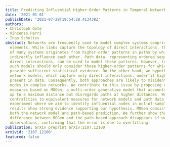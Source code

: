 ```yaml
---
title: Predicting Influential Higher-Order Patterns in Temporal Network Data
date: '2021-01-01'
publishDate: '2021-07-28T19:54:28.413438Z'
authors:
- Christoph Gote
- Vincenzo Perri
- Ingo Scholtes
abstract: Networks are frequently used to model complex systems comprised of interacting
  elements. While links capture the topology of direct interactions, the true complexity
  of many systems originates from higher-order patterns in paths by which nodes can
  indirectly influence each other. Path data, representing ordered sequences of consecutive
  direct interactions, can be used to model these patterns. However, to avoid overfitting,
  such models should only consider those higher-order patterns for which the data
  provide sufficient statistical evidence. On the other hand, we hypothesise that
  network models, which capture only direct interactions, underfit higher-order patterns
  present in data. Consequently, both approaches are likely to misidentify influential
  nodes in complex networks. We contribute to this issue by proposing eight centrality
  measures based on MOGen, a multi-order generative model that accounts for all paths
  up to a maximum distance but disregards paths at higher distances. We compare MOGen-based
  centralities to equivalent measures for network models and path data in a prediction
  experiment where we aim to identify influential nodes in out-of-sample data. Our
  results show strong evidence supporting our hypothesis. MOGen consistently outperforms
  both the network model and path-based prediction. We further show that the performance
  difference between MOGen and the path-based approach disappears if we have sufficient
  observations, confirming that the error is due to overfitting.
publication: arXiv preprint arXiv:2107.12100
arxivid: '2107.12100'
featured: false
---
```

